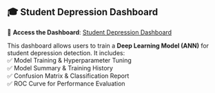 ## 🎓 Student Depression Dashboard  

🔗 **Access the Dashboard**: [Student Depression Dashboard](https://055023ann-jfqe8243cw5lj7yclkhsdk.streamlit.app/)  

This dashboard allows users to train a **Deep Learning Model (ANN)** for student depression detection. It includes:  
✅ Model Training & Hyperparameter Tuning  
✅ Model Summary & Training History  
✅ Confusion Matrix & Classification Report  
✅ ROC Curve for Performance Evaluation  


